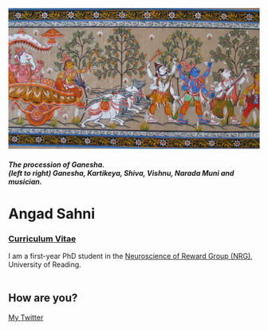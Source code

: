 ![](intro.png)
#### *The procession of Ganesha.* <br> *(left to right) Ganesha, Kartikeya, Shiva, Vishnu, Narada Muni and musician.*


# Angad Sahni
### [Curriculum Vitae](CV.pdf)
I am a first-year PhD student in the [Neuroscience of Reward Group (NRG)](https://www.nrg-lab.co.uk/), University of Reading. <br>
<br>

 
## How are you?

[My Twitter](https://twitter.com/AngadSahni9)

